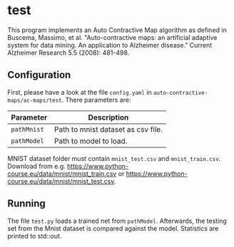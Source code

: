 # test

This program implements an Auto Contractive Map algorithm as defined in Buscema, Massimo, et al. "Auto-contractive maps: an artificial adaptive system for data mining. An application to Alzheimer disease." Current Alzheimer Research 5.5 (2008): 481-498.

## Configuration

First, please have a look at the file `config.yaml` in `auto-contractive-maps/ac-maps/test`. There parameters are:

| Parameter | Description |
|-----------|-------------|
| `pathMnist` | Path to mnist dataset as csv file. |
| `pathModel` | Path to model to load. |

MNIST dataset folder must contain `mnist_test.csv` and `mnist_train.csv`. Download from e.g. <https://www.python-course.eu/data/mnist/mnist_train.csv> or <https://www.python-course.eu/data/mnist/mnist_test.csv>.

## Running

The file `test.py` loads a trained net from `pathModel`.
Afterwards, the testing set from the Mnist dataset is compared against the model.
Statistics are printed to std::out.
